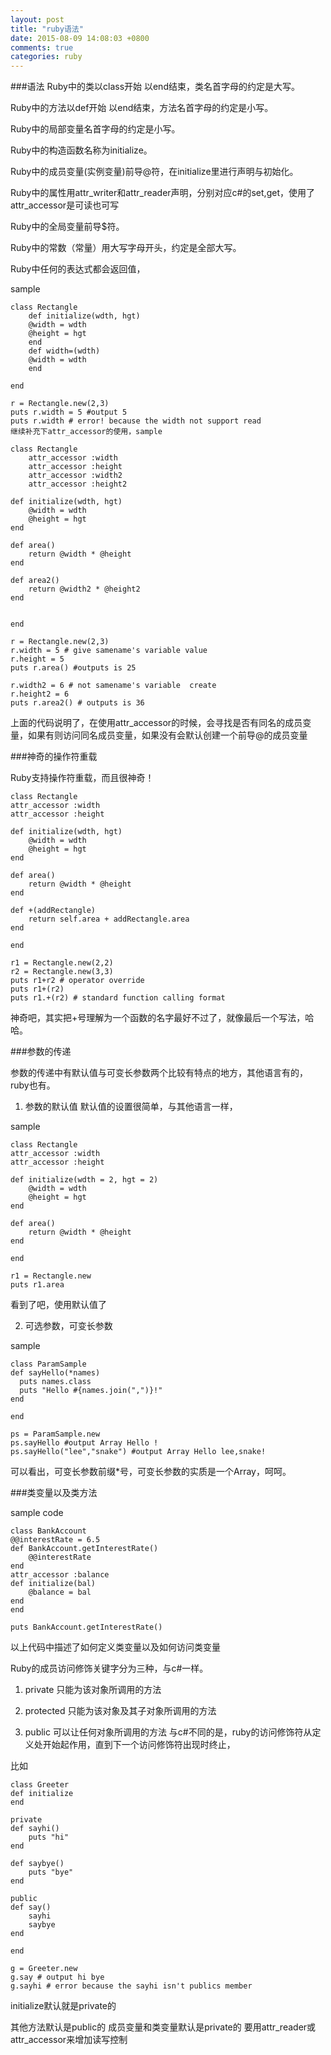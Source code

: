 ```yaml
---
layout: post
title: "ruby语法"
date: 2015-08-09 14:08:03 +0800
comments: true
categories: ruby
---
```




###语法
Ruby中的类以class开始 以end结束，类名首字母的约定是大写。

Ruby中的方法以def开始 以end结束，方法名首字母的约定是小写。

Ruby中的局部变量名首字母的约定是小写。

Ruby中的构造函数名称为initialize。

Ruby中的成员变量(实例变量)前导@符，在initialize里进行声明与初始化。

Ruby中的属性用attr_writer和attr_reader声明，分别对应c#的set,get，使用了
attr_accessor是可读也可写

Ruby中的全局变量前导$符。

Ruby中的常数（常量）用大写字母开头，约定是全部大写。

Ruby中任何的表达式都会返回值，
<!--more-->

sample

	class Rectangle
  		def initialize(wdth, hgt)
    	@width = wdth
    	@height = hgt
  		end
  		def width=(wdth)
    	@width = wdth
  		end
  
	end

	r = Rectangle.new(2,3)
	puts r.width = 5 #output 5
	puts r.width # error! because the width not support read
	继续补充下attr_accessor的使用，sample

	class Rectangle
  		attr_accessor :width
  		attr_accessor :height
  		attr_accessor :width2
  		attr_accessor :height2
  
  	def initialize(wdth, hgt)
    	@width = wdth
    	@height = hgt
  	end
  
  	def area()
    	return @width * @height
  	end
  
  	def area2()
    	return @width2 * @height2
  	end
  
  
	end

	r = Rectangle.new(2,3)
	r.width = 5 # give samename's variable value
	r.height = 5 
	puts r.area() #outputs is 25  

	r.width2 = 6 # not samename's variable  create
	r.height2 = 6 
	puts r.area2() # outputs is 36
	
上面的代码说明了，在使用attr_accessor的时候，会寻找是否有同名的成员变量，如果有则访问同名成员变量，如果没有会默认创建一个前导@的成员变量

###神奇的操作符重载
 
Ruby支持操作符重载，而且很神奇！

	class Rectangle
  	attr_accessor :width
  	attr_accessor :height
  
  	def initialize(wdth, hgt)
    	@width = wdth
    	@height = hgt
  	end
  
  	def area()
    	return @width * @height
  	end
  
  	def +(addRectangle)
    	return self.area + addRectangle.area
  	end

	end

	r1 = Rectangle.new(2,2)
	r2 = Rectangle.new(3,3)
	puts r1+r2 # operator override
	puts r1+(r2)
	puts r1.+(r2) # standard function calling format
	
神奇吧，其实把+号理解为一个函数的名字最好不过了，就像最后一个写法，哈哈。

###参数的传递

参数的传递中有默认值与可变长参数两个比较有特点的地方，其他语言有的，ruby也有。

1. 参数的默认值
默认值的设置很简单，与其他语言一样，

sample

	class Rectangle
  	attr_accessor :width
  	attr_accessor :height
  
  	def initialize(wdth = 2, hgt = 2)
    	@width = wdth
    	@height = hgt
  	end
  
  	def area()
    	return @width * @height
  	end

	end

	r1 = Rectangle.new
	puts r1.area
看到了吧，使用默认值了

2. 可选参数，可变长参数 

sample

	class ParamSample
  	def sayHello(*names)
      puts names.class
      puts "Hello #{names.join(",")}!"
  	end
  
	end

	ps = ParamSample.new
	ps.sayHello #output Array Hello !
	ps.sayHello("lee","snake") #output Array Hello lee,snake!
可以看出，可变长参数前缀*号，可变长参数的实质是一个Array，呵呵。

 


###类变量以及类方法

sample code

	class BankAccount
  	@@interestRate = 6.5
  	def BankAccount.getInterestRate()
   		@@interestRate
  	end
  	attr_accessor :balance
  	def initialize(bal)
    	@balance = bal
  	end
	end

	puts BankAccount.getInterestRate()
以上代码中描述了如何定义类变量以及如何访问类变量

 

 

Ruby的成员访问修饰关键字分为三种，与c#一样。

1. private 只能为该对象所调用的方法

2. protected 只能为该对象及其子对象所调用的方法

3. public 可以让任何对象所调用的方法
与c#不同的是，ruby的访问修饰符从定义处开始起作用，直到下一个访问修饰符出现时终止，

比如

	class Greeter
  	def initialize
  	end
    
  	private
  	def sayhi()
    	puts "hi"
  	end
  
  	def saybye()
    	puts "bye"
  	end
  
  	public
  	def say()
    	sayhi
    	saybye
  	end
  
	end

	g = Greeter.new
	g.say # output hi bye
	g.sayhi # error because the sayhi isn't publics member
	
initialize默认就是private的 

其他方法默认是public的 成员变量和类变量默认是private的 要用attr_reader或attr_accessor来增加读写控制
 